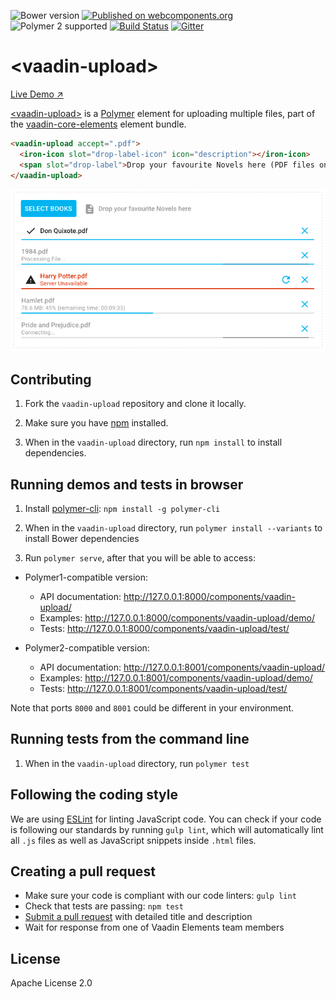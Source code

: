 ![Bower version](https://img.shields.io/bower/v/vaadin-upload.svg)
[![Published on webcomponents.org](https://img.shields.io/badge/webcomponents.org-published-blue.svg)](https://www.webcomponents.org/element/vaadin/vaadin-upload)
![Polymer 2 supported](https://img.shields.io/badge/Polymer2-supported-blue.svg)
[![Build Status](https://travis-ci.org/vaadin/vaadin-upload.svg?branch=master)](https://travis-ci.org/vaadin/vaadin-upload)
[![Gitter](https://badges.gitter.im/Join%20Chat.svg)](https://gitter.im/vaadin/vaadin-core-elements?utm_source=badge&utm_medium=badge&utm_campaign=pr-badge)

# &lt;vaadin-upload&gt;

[Live Demo ↗](https://cdn.vaadin.com/vaadin-core-elements/master/vaadin-upload/demo/)

[&lt;vaadin-upload&gt;](https://vaadin.com/elements/-/element/vaadin-upload) is a  [Polymer](http://polymer-project.org) element for uploading multiple files, part of the [vaadin-core-elements](https://vaadin.com/elements) element bundle.

<!---
```
<custom-element-demo>
  <template>
    <script src="../webcomponentsjs/webcomponents-lite.js"></script>
    <script src="https://cdn.vaadin.com/vaadin-elements/master/mock-http-request/lib/mock.js"></script>
    <link rel="import" href="vaadin-upload.html">
    <script>
      function mockXhrGenerator(file) {
        var xhr = new MockHttpRequest();
        xhr.upload = {};
        xhr.onsend = function() {
          var total = file && file.size || 1024, done = 0;
          function start() {
            setTimeout(progress, 1000);
          }
          function progress() {
            xhr.upload.onprogress({total: total, loaded: done});
            if (done < total) {
              setTimeout(progress, 200);
              done = Math.min(total, done + 254000);
            } else if (!file.abort) {
              setTimeout(finish, 1000);
            }
          }
          function finish() {
            xhr.receive(200, '{"message":"OK"}');
          }
          start();
        };
        return xhr;
      }

      window.addEventListener('WebComponentsReady', function() {
        // Monkey-patch vaadin-upload prototype to use MockHttpRequest
        Object.getPrototypeOf(document.createElement('vaadin-upload'))._createXhr = mockXhrGenerator;
      });
    </script>

    <next-code-block></next-code-block>
  </template>
</custom-element-demo>
```
-->
```html
<vaadin-upload accept=".pdf">
  <iron-icon slot="drop-label-icon" icon="description"></iron-icon>
  <span slot="drop-label">Drop your favourite Novels here (PDF files only)</span>
</vaadin-upload>
```

[<img src="https://raw.githubusercontent.com/vaadin/vaadin-upload/master/docs/img/vaadin-upload-overview.png" alt="Screenshot of vaadin-upload" width="723" />](https://vaadin.com/elements/-/element/vaadin-upload)

## Contributing

1. Fork the `vaadin-upload` repository and clone it locally.

1. Make sure you have [npm](https://www.npmjs.com/) installed.

1. When in the `vaadin-upload` directory, run `npm install` to install dependencies.


## Running demos and tests in browser

1. Install [polymer-cli](https://www.npmjs.com/package/polymer-cli): `npm install -g polymer-cli`

1. When in the `vaadin-upload` directory, run `polymer install --variants` to install Bower dependencies

1. Run `polymer serve`, after that you will be able to access:

  - Polymer1-compatible version:

    - API documentation: http://127.0.0.1:8000/components/vaadin-upload/
    - Examples: http://127.0.0.1:8000/components/vaadin-upload/demo/
    - Tests: http://127.0.0.1:8000/components/vaadin-upload/test/

  - Polymer2-compatible version:

    - API documentation: http://127.0.0.1:8001/components/vaadin-upload/
    - Examples: http://127.0.0.1:8001/components/vaadin-upload/demo/
    - Tests: http://127.0.0.1:8001/components/vaadin-upload/test/

Note that ports `8000` and `8001` could be different in your environment.


## Running tests from the command line

1. When in the `vaadin-upload` directory, run `polymer test`


## Following the coding style

We are using [ESLint](http://eslint.org/) for linting JavaScript code. You can check if your code is following our standards by running `gulp lint`, which will automatically lint all `.js` files as well as JavaScript snippets inside `.html` files.


## Creating a pull request

  - Make sure your code is compliant with our code linters: `gulp lint`
  - Check that tests are passing: `npm test`
  - [Submit a pull request](https://www.digitalocean.com/community/tutorials/how-to-create-a-pull-request-on-github) with detailed title and description
  - Wait for response from one of Vaadin Elements team members


## License

Apache License 2.0
